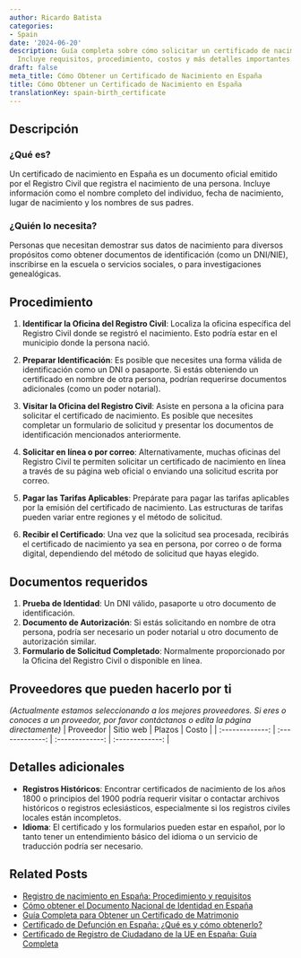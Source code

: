 ```yaml
---
author: Ricardo Batista
categories:
- Spain
date: '2024-06-20'
description: Guía completa sobre cómo solicitar un certificado de nacimiento en España.
  Incluye requisitos, procedimiento, costos y más detalles importantes.
draft: false
meta_title: Cómo Obtener un Certificado de Nacimiento en España
title: Cómo Obtener un Certificado de Nacimiento en España
translationKey: spain-birth_certificate
---
```



## Descripción
### ¿Qué es?
Un certificado de nacimiento en España es un documento oficial emitido por el Registro Civil que registra el nacimiento de una persona. Incluye información como el nombre completo del individuo, fecha de nacimiento, lugar de nacimiento y los nombres de sus padres.

### ¿Quién lo necesita?
Personas que necesitan demostrar sus datos de nacimiento para diversos propósitos como obtener documentos de identificación (como un DNI/NIE), inscribirse en la escuela o servicios sociales, o para investigaciones genealógicas.

## Procedimiento
1. **Identificar la Oficina del Registro Civil**: Localiza la oficina específica del Registro Civil donde se registró el nacimiento. Esto podría estar en el municipio donde la persona nació.

2. **Preparar Identificación**: Es posible que necesites una forma válida de identificación como un DNI o pasaporte. Si estás obteniendo un certificado en nombre de otra persona, podrían requerirse documentos adicionales (como un poder notarial).

3. **Visitar la Oficina del Registro Civil**: Asiste en persona a la oficina para solicitar el certificado de nacimiento. Es posible que necesites completar un formulario de solicitud y presentar los documentos de identificación mencionados anteriormente.

4. **Solicitar en línea o por correo**: Alternativamente, muchas oficinas del Registro Civil te permiten solicitar un certificado de nacimiento en línea a través de su página web oficial o enviando una solicitud escrita por correo.

5. **Pagar las Tarifas Aplicables**: Prepárate para pagar las tarifas aplicables por la emisión del certificado de nacimiento. Las estructuras de tarifas pueden variar entre regiones y el método de solicitud.

6. **Recibir el Certificado**: Una vez que la solicitud sea procesada, recibirás el certificado de nacimiento ya sea en persona, por correo o de forma digital, dependiendo del método de solicitud que hayas elegido.

## Documentos requeridos
1. **Prueba de Identidad**: Un DNI válido, pasaporte u otro documento de identificación.
2. **Documento de Autorización**: Si estás solicitando en nombre de otra persona, podría ser necesario un poder notarial u otro documento de autorización similar.
3. **Formulario de Solicitud Completado**: Normalmente proporcionado por la Oficina del Registro Civil o disponible en línea.

## Proveedores que pueden hacerlo por ti
_(Actualmente estamos seleccionando a los mejores proveedores. Si eres o conoces a un proveedor, por favor contáctanos o edita la página directamente)_
| Proveedor        |     Sitio web     |     Plazos    |       Costo      |
| :-------------: | :-------------: |  :-------------: | :-------------: |

## Detalles adicionales
- **Registros Históricos**: Encontrar certificados de nacimiento de los años 1800 o principios del 1900 podría requerir visitar o contactar archivos históricos o registros eclesiásticos, especialmente si los registros civiles locales están incompletos.
- **Idioma**: El certificado y los formularios pueden estar en español, por lo tanto tener un entendimiento básico del idioma o un servicio de traducción podría ser necesario.

## Related Posts

- [Registro de nacimiento en España: Procedimiento y requisitos](https://tramitit.com/es/guides/spain/inscripcion_de_nacimiento/)
- [Cómo obtener el Documento Nacional de Identidad en España](https://tramitit.com/es/guides/spain/solicitud_del_dni/)
- [Guía Completa para Obtener un Certificado de Matrimonio](https://tramitit.com/es/guides/spain/certificado_de_matrimonio/)
- [Certificado de Defunción en España: ¿Qué es y cómo obtenerlo?](https://tramitit.com/es/guides/spain/certificado_de_defunci%C3%B3n/)
- [Certificado de Registro de Ciudadano de la UE en España: Guía Completa](https://tramitit.com/es/guides/spain/certificado_de_registro_de_ciudadano_de_la_ue/)